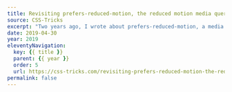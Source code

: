 ```yaml
---
title: Revisiting prefers-reduced-motion, the reduced motion media query
source: CSS-Tricks
excerpt: "Two years ago, I wrote about prefers-reduced-motion, a media query introduced into Safari 10.1 to help people with vestibular and seizure disorders use the web"
date: 2019-04-30
year: 2019
eleventyNavigation:
  key: {{ title }}
  parent: {{ year }}
  order: 5
  url: https://css-tricks.com/revisiting-prefers-reduced-motion-the-reduced-motion-media-query/
permalink: false
---
```

